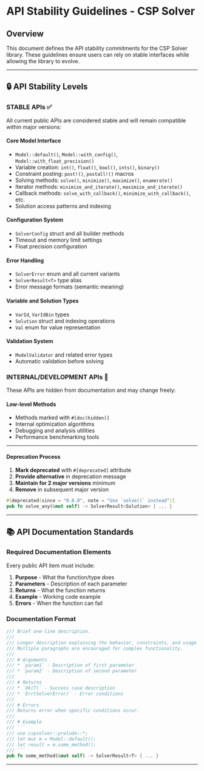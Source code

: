 # API Stability Guidelines - CSP Solver

## Overview

This document defines the API stability commitments for the CSP Solver library. These guidelines ensure users can rely on stable interfaces while allowing the library to evolve.

---

## 🔒 **API Stability Levels**

### **STABLE APIs** ✅
All current public APIs are considered stable and will remain compatible within major versions:

#### **Core Model Interface**
- `Model::default()`, `Model::with_config()`, `Model::with_float_precision()`
- Variable creation: `int()`, `float()`, `bool()`, `ints()`, `binary()`
- Constraint posting: `post!()`, `postall!()` macros
- Solving methods: `solve()`, `minimize()`, `maximize()`, `enumerate()`
- Iterator methods: `minimize_and_iterate()`, `maximize_and_iterate()`
- Callback methods: `solve_with_callback()`, `minimize_with_callback()`, etc.
- Solution access patterns and indexing

#### **Configuration System**
- `SolverConfig` struct and all builder methods
- Timeout and memory limit settings  
- Float precision configuration

#### **Error Handling**
- `SolverError` enum and all current variants
- `SolverResult<T>` type alias
- Error message formats (semantic meaning)

#### **Variable and Solution Types**
- `VarId`, `VarIdBin` types
- `Solution` struct and indexing operations
- `Val` enum for value representation

#### **Validation System**
- `ModelValidator` and related error types
- Automatic validation before solving

### **INTERNAL/DEVELOPMENT APIs** 🔧
These APIs are hidden from documentation and may change freely:

#### **Low-level Methods**
- Methods marked with `#[doc(hidden)]`
- Internal optimization algorithms
- Debugging and analysis utilities
- Performance benchmarking tools

---




#### **Deprecation Process**
1. **Mark deprecated** with `#[deprecated]` attribute
2. **Provide alternative** in deprecation message
3. **Maintain for 2 major versions** minimum
4. **Remove** in subsequent major version

```rust
#[deprecated(since = "0.8.0", note = "Use `solve()` instead")]
pub fn solve_any(&mut self) -> SolverResult<Solution> { ... }
```

---

## 📚 **API Documentation Standards**

### **Required Documentation Elements**
Every public API item must include:

1. **Purpose** - What the function/type does
2. **Parameters** - Description of each parameter
3. **Returns** - What the function returns
4. **Example** - Working code example
5. **Errors** - When the function can fail

### **Documentation Format**
```rust
/// Brief one-line description.
/// 
/// Longer description explaining the behavior, constraints, and usage patterns.
/// Multiple paragraphs are encouraged for complex functionality.
///
/// # Arguments
/// * `param1` - Description of first parameter
/// * `param2` - Description of second parameter
///
/// # Returns
/// * `Ok(T)` - Success case description
/// * `Err(SolverError)` - Error conditions
///
/// # Errors
/// Returns error when specific conditions occur.
///
/// # Example
/// ```
/// use cspsolver::prelude::*;
/// let mut m = Model::default();
/// let result = m.some_method();
/// ```
pub fn some_method(&mut self) -> SolverResult<T> { ... }
```

---

